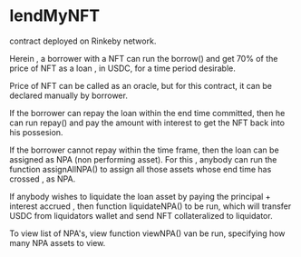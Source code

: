 # lendMyNFT

contract deployed on Rinkeby network.

Herein , a borrower with a NFT can run the borrow() and get 70% of the price of NFT as a loan , in USDC, for a time period desirable.

Price of NFT can be called as an oracle, but for this contract, it can be declared manually by borrower.

If the borrower can repay the loan within the end time committed, then he can run repay() and pay the amount with interest to get the NFT back into his possesion.

If the borrower cannot repay within the time frame, then the loan can be assigned as NPA (non performing asset). For this , anybody can run the function assignAllNPA() to assign all those assets whose end time has crossed , as NPA.

If anybody wishes to liquidate the loan asset by paying the principal + interest accrued , then function liquidateNPA() to be run, which will transfer USDC from liquidators wallet and send NFT collateralized to liquidator.

To view list of NPA's, view function viewNPA() van be run, specifying how many NPA assets to view.


